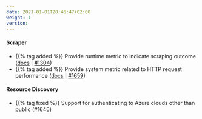 ```yaml
---
date: 2021-01-01T20:46:47+02:00
weight: 1
version:
---
```


#### Scraper

- {{% tag added %}} Provide runtime metric to indicate scraping outcome ([docs](https://promitor.io//operations/#performance) | [#1304](https://github.com/tomkerkhove/promitor/issues/1304))
- {{% tag added %}} Provide system metric related to HTTP request performance ([docs](https://promitor.io//operations/#performance) | [#1659](https://github.com/tomkerkhove/promitor/issues/1659))

#### Resource Discovery

- {{% tag fixed %}} Support for authenticating to Azure clouds other than public ([#1646](https://github.com/tomkerkhove/promitor/issues/1646))
